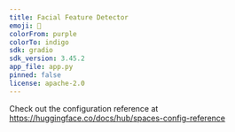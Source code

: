 ```yaml
---
title: Facial Feature Detector
emoji: 🦀
colorFrom: purple
colorTo: indigo
sdk: gradio
sdk_version: 3.45.2
app_file: app.py
pinned: false
license: apache-2.0
---
```


Check out the configuration reference at https://huggingface.co/docs/hub/spaces-config-reference
